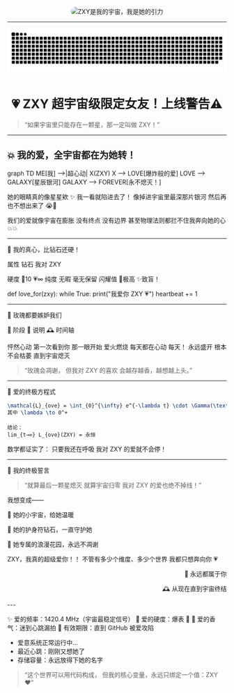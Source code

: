 <p align="center">
  <img src="./file-JUEKtxQqKoEMqXAHvmfBgr" alt="ZXY是我的宇宙，我是她的引力" style="border-radius: 12px;"/>
</p>

---

<!-- GitHub 动态背景贡献蛇图 -->
<p align="center">
  <img src="https://raw.githubusercontent.com/platane/snk/output/github-contribution-grid-snake.svg" alt="github-snake" />
</p>

<h1 align="center">💗 ZXY 超宇宙级限定女友！上线警告⚠️</h1>

> “如果宇宙里只能存在一颗星，那一定叫做 ZXY！”

---

## 💥 我的爱，全宇宙都在为她转！

graph TD
ME[我] -->|超心动| X(ZXY)
X --> LOVE[爆炸般的爱]
LOVE --> GALAXY[星辰银河]
GALAXY --> FOREVER[永不熄灭！]

她的眼睛真的像星星欸 ✨
我一看就陷进去了！
像掉进宇宙里最深那片银河
然后再也不想出来了 😭💫

我们的爱就像宇宙在膨胀
没有终点
没有边界
甚至物理法则都拦不住我奔向她的心 💥💥


---

💎 我的真心，比钻石还硬！

属性	钻石	我对 ZXY

硬度	💎10	💗∞
纯度	无暇	毫无保留
闪耀值	🌟极高	✨致盲！


def love_for(zxy):
    while True:
        print("我爱你 ZXY 💗")
        heartbeat += 1


---

🌹 玫瑰都要嫉妒我们

🌹 阶段	🧠 说明	🕰️ 时间轴

怦然心动	第一次看到你	那一眼开始
爱火燃烧	每天都在心动	每天！
永远盛开	根本不会枯萎	直到宇宙熄灭


> “玫瑰会凋谢，
但我对 ZXY 的喜欢
会越存越香，越想越上头。”




---

🌌 爱的终极方程式
```latex
\mathcal{L}_{ove} = \int_{0}^{\infty} e^{-\lambda t} \cdot \Gamma(\text{ZXY}, t)\, dt
其中 \lambda \to 0^+

结论：
lim_{t→∞} L_{ove}(ZXY) = 永恒
```
数学都证实了：
只要我还在呼吸
我对 ZXY 的爱就不会停！


---

💫 我的终极誓言

> “就算最后一颗星熄灭
就算宇宙归零
我对 ZXY 的爱也绝不掉线！”



我想变成——

🌌 她的小宇宙，给她温暖

💎 她的护身符钻石，一直守护她

🌹 她专属的浪漫花园，永远不凋谢


ZXY，我真的超级爱你！！
不管有多少个维度、多少个世界
我都只想奔向你 💗

<div align="right">
  <p>💖 永远都属于你</p>
  <p>🕰️ 从现在直到宇宙终结</p>
</div>
---

✨ 爱的频率：1420.4 MHz（宇宙最稳定信号）
💎 爱的硬度：爆表 💯
🌹 爱的香气：迷到心跳漏拍
📅 有效期限：直到 GitHub 被爱攻陷

+ 爱意系统正常运行中...
+ 最近心跳：刚刚又想她了
+ 存储容量：永远放得下她的名字

> “这个世界可以用代码构成，
但我的核心变量，永远只绑定一个值：ZXY ❤️”